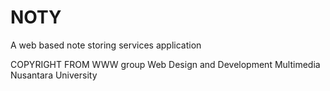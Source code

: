 # NOTY
A web based note storing services application

COPYRIGHT FROM WWW group Web Design and Development Multimedia Nusantara University
